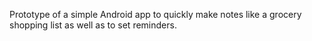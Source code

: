 Prototype of a simple Android app to quickly make notes like a grocery shopping list as well as to set reminders.
